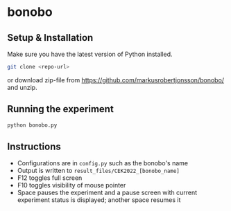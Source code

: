 # bonobo

## Setup & Installation

Make sure you have the latest version of Python installed.

```bash
git clone <repo-url>
```

or download zip-file from https://github.com/markusrobertjonsson/bonobo/ and unzip.

## Running the experiment

```bash
python bonobo.py
```

## Instructions

- Configurations are in `config.py` such as the bonobo's name
- Output is written to `result_files/CEK2022_[bonobo_name]`
- F12 toggles full screen
- F10 toggles visibility of mouse pointer
- Space pauses the experiment and a pause screen with current experiment status is displayed; another space resumes it
